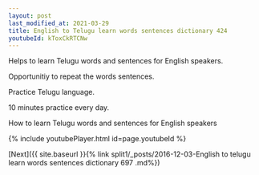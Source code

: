 ```yaml
---
layout: post
last_modified_at: 2021-03-29
title: English to Telugu learn words sentences dictionary 424 
youtubeId: kToxCkRTCNw
---
```

 
 
Helps to learn Telugu words and sentences for English speakers.

Opportunitiy to repeat the words sentences. 

Practice Telugu language. 
 
10 minutes practice every day. 
 
How to learn Telugu words and sentences for English speakers 
 
{% include youtubePlayer.html id=page.youtubeId %}
 
 
[Next]({{ site.baseurl }}{% link  split1/_posts/2016-12-03-English to telugu learn words sentences dictionary 697 .md%})
 
